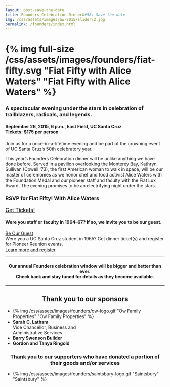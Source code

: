 ```yaml
---
layout: post-save-the-date
title: Founders Celebration Dinner&#58; Save the date
img: /css/assets/images/aw-2015/slider/2.jpg
permalink: /founders/index.html
---
```

# {% img full-size /css/assets/images/founders/fiat-fifty.svg "Fiat Fifty with Alice Waters" "Fiat Fifty with Alice Waters" %}

### A spectacular evening under the stars in celebration of trailblazers, radicals, and legends.

#### **September 26, 2015, 6 p.m., East Field, UC Santa Cruz**<br />**Tickets:** $175 per person

Join us for a once-in-a-lifetime evening and be part of the crowning event of UC Santa Cruz’s 50th celebratory year.

This year’s Founders Celebration dinner will be unlike anything we have done before. Served in a pavilion overlooking the Monterey Bay, Kathryn Sullivan (Cowell ‘73), the first American woman to walk in space, will be our master of ceremonies as we honor chef and food activist Alice Waters with the Foundation Medal and our pioneer staff and faculty with the Fiat Lux Award. The evening promises to be an electrifying night under the stars.

<div class="single-column ticket-border">
<div class="ticket-title"><h3>RSVP for Fiat Fifty! With Alice Waters</h3></div>
<div class="ticket-button"><a href="https://securelb.imodules.com/s/1069/index.aspx?sid=1069&gid=1&pgid=1926&cid=3606" class="full-width-button"><h3 style="margin:0; padding:0; font-weight: 500;">Get Tickets!</h3></a></div>
</div>
<div class="single-column ticket-border">
<div class="ticket-title"><h4>Were you staff or faculty in 1964–67? If so, we invite you to be our guest.</h4></div>
<div class="ticket-button"><a href="/founders/pioneer-faculty-staff.html" class="full-width-button">Be Our Guest</a></div>
</div>

<div class="single-column ticket-border">
<div class="ticket-title">Were you a UC Santa Cruz student in 1965? Get dinner ticket(s) and register for Pioneer Reunion events.</div><div class="ticket-button"><a href="/founders/pioneer-reunion.html" class="full-width-button">Learn more and register</a></div></div>

<div class="single-column"><hr><h4 style="text-align:center;">Our annual Founders celebration window will be bigger and better than ever. <br>Check back and stay tuned for details as they become available.</h4><hr></div>


## <center>Thank you to our sponsors</center>
<ul class="top-sponsor">
<li><span>{% img /css/assets/images/founders/ow-logo.gif "Ow Family Properties" "Ow Family Properties" %}</span></li><li><span><strong>Sarah C. Latham</strong><br />Vice Chancellor, Business and <br/>Administrative Services</span></li>
<li><span><strong>Barry Swenson Builder</strong></span></li>
<li><span><strong>Gordon and Tanya Ringold</strong></span></li>



</ul>


### <center>Thank you to our supporters who have donated a portion of their goods and/or services</center>
<ul class="secondary-sponsor">
<li>{% img /css/assets/images/founders/saintsbury-logo.gif "Saintsbury" "Saintsbury" %}</li>
</ul>